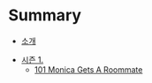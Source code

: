 # Summary

- [소개](README.md)

* [시즌 1.](season1/index.md)
  - [101 Monica Gets A Roommate](season1/0101.md)


